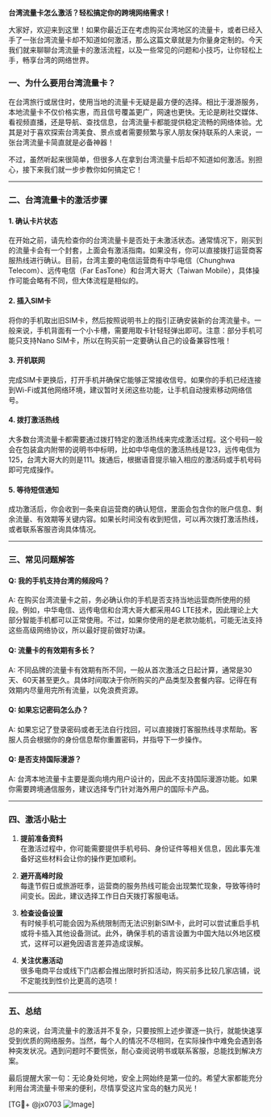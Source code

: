 **台湾流量卡怎么激活？轻松搞定你的跨境网络需求！**

大家好，欢迎来到这里！如果你最近正在考虑购买台湾地区的流量卡，或者已经入手了一张台湾流量卡却不知道如何激活，那么这篇文章就是为你量身定制的。今天我们就来聊聊台湾流量卡的激活流程，以及一些常见的问题和小技巧，让你轻松上手，畅享台湾的网络世界。

### 一、为什么要用台湾流量卡？

在台湾旅行或居住时，使用当地的流量卡无疑是最方便的选择。相比于漫游服务，本地流量卡不仅价格实惠，而且信号覆盖更广，网速也更快。无论是刷社交媒体、看视频直播，还是导航、查找信息，台湾流量卡都能提供稳定流畅的网络体验。尤其是对于喜欢探索台湾美食、景点或者需要频繁与家人朋友保持联系的人来说，一张台湾流量卡简直就是必备神器！

不过，虽然听起来很简单，但很多人在拿到台湾流量卡后却不知道如何激活。别担心，接下来我们就一步步教你如何搞定它！

---

### 二、台湾流量卡的激活步骤

#### 1. **确认卡片状态**
在开始之前，请先检查你的台湾流量卡是否处于未激活状态。通常情况下，刚买到的流量卡会有一个封套，上面会有激活指南。如果没有，你可以直接拨打运营商客服热线进行确认。目前，台湾主要的电信运营商有中华电信（Chunghwa Telecom）、远传电信（Far EasTone）和台湾大哥大（Taiwan Mobile），具体操作可能会略有不同，但大体流程是相似的。

#### 2. **插入SIM卡**
将你的手机取出旧SIM卡，然后按照说明书上的指引正确安装新的台湾流量卡。一般来说，手机背面有一个小卡槽，需要用取卡针轻轻弹出即可。注意：部分手机可能只支持Nano SIM卡，所以在购买前一定要确认自己的设备兼容性哦！

#### 3. **开机联网**
完成SIM卡更换后，打开手机并确保它能够正常接收信号。如果你的手机已经连接到Wi-Fi或其他网络环境，建议暂时关闭这些功能，让手机自动搜索移动网络信号。

#### 4. **拨打激活热线**
大多数台湾流量卡都需要通过拨打特定的激活热线来完成激活过程。这个号码一般会在包装盒内附带的说明书中标明，比如中华电信的激活热线是123，远传电信为125，台湾大哥大的则是111。拨通后，根据语音提示输入相应的激活码或手机号码即可完成操作。

#### 5. **等待短信通知**
成功激活后，你会收到一条来自运营商的确认短信，里面会包含你的账户信息、剩余流量、有效期等关键内容。如果长时间没有收到短信，可以再次拨打激活热线，或者联系客服咨询具体情况。

---

### 三、常见问题解答

#### Q: 我的手机支持台湾的频段吗？
A: 在购买台湾流量卡之前，务必确认你的手机是否支持当地运营商所使用的频段。例如，中华电信、远传电信和台湾大哥大都采用4G LTE技术，因此理论上大部分智能手机都可以正常使用。不过，如果你使用的是老款功能机，可能无法支持这些高级网络协议，所以最好提前做好功课。

#### Q: 流量卡的有效期有多长？
A: 不同品牌的流量卡有效期有所不同，一般从首次激活之日起计算，通常是30天、60天甚至更久。具体时间取决于你所购买的产品类型及套餐内容。记得在有效期内尽量用完所有流量，以免浪费资源。

#### Q: 如果忘记密码怎么办？
A: 如果忘记了登录密码或者无法自行找回，可以直接拨打客服热线寻求帮助。客服人员会根据你的身份信息帮你重置密码，并指导下一步操作。

#### Q: 是否支持国际漫游？
A: 台湾本地流量卡主要是面向境内用户设计的，因此不支持国际漫游功能。如果你需要跨境通信服务，建议选择专门针对海外用户的国际卡产品。

---

### 四、激活小贴士

1. **提前准备资料**  
   在激活过程中，你可能需要提供手机号码、身份证件等相关信息，因此事先准备好这些材料会让你的操作更加顺利。

2. **避开高峰时段**  
   每逢节假日或旅游旺季，运营商的服务热线可能会出现繁忙现象，导致等待时间变长。因此，建议选择工作日白天拨打客服电话。

3. **检查设备设置**  
   有时候手机可能会因为系统限制而无法识别新SIM卡，此时可以尝试重启手机或将卡插入其他设备测试。此外，确保手机的语言设置为中国大陆以外地区模式，这样可以避免因语言差异造成误解。

4. **关注优惠活动**  
   很多电商平台或线下门店都会推出限时折扣活动，购买前多比较几家店铺，说不定能找到性价比更高的选项！

---

### 五、总结

总的来说，台湾流量卡的激活并不复杂，只要按照上述步骤逐一执行，就能快速享受到优质的网络服务。当然，每个人的情况不尽相同，在实际操作中难免会遇到各种突发状况。遇到问题时不要慌张，耐心查阅说明书或联系客服，总能找到解决方案。

最后提醒大家一句：无论身处何地，安全上网始终是第一位的。希望大家都能充分利用台湾流量卡带来的便利，尽情享受这片宝岛的魅力风光！

[TG💪+ @jx0703 ![Image](https://github.com/user-attachments/assets/dbca1d08-cadb-493c-b0ec-ad6f7a83f270)]